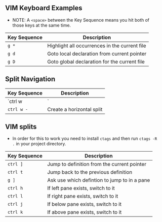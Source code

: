 VIM Keyboard Examples
---------------------

* NOTE: A `<space>` between the Key Sequence means you hit both of those keys at the same time.

| Key Sequence | Description                                   |
|--------------|-----------------------------------------------|
| `g *`         | Highlight all occurrences in the current file |
| `g d`         | Goto local declaration from current pointer   |
| `g D`         | Goto global declaration for the current file  |

## Split Navigation

| Key Sequence | Description                                   |
|--------------|-----------------------------------------------|
| `ctrl w |`   | Create a vertical split                       |
| `ctrl w -`   | Create a horizontal split                     |

## VIM splits

* In order for this to work you need to install `ctags` and then run `ctags -R .` in your project directory.

| Key Sequence | Description                                   |
|--------------|-----------------------------------------------|
| `ctrl ]`     | Jump to definition from the current pointer   |
| `ctrl t`     | Jump back to the previous definition          |
| `g ]`        | Ask use which defintion to jump to in a pane  |
| `ctrl h`     | If left pane exists, switch to it             |
| `ctrl l`     | If right pane exists, switch to it            |
| `ctrl j`     | If below pane exists, switch to it            |
| `ctrl k`     | If above pane exists, switch to it            |
